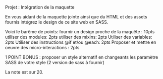 Projet : Intégration de la maquette

En vous aidant de la maquette jointe ainsi que du HTML et des assets fournis
intégrez le design de ce site web en SASS.

Voici le barême de points:
fournir un design proche de la maquête :                10pts
utiliser des modules:                                   2pts
utiliser des mixins:                                    2pts
Utiliser des variables:                                 2pts
Utiliser des instructions @if et/ou @each:              2pts
Proposer et mettre en oeuvre des micro-interactions :   2pts

1 POINT BONUS : proposer un style alternatif en changeants les paramètre SASS de votre style (2 version de sass à fournir)


La note est sur 20.



